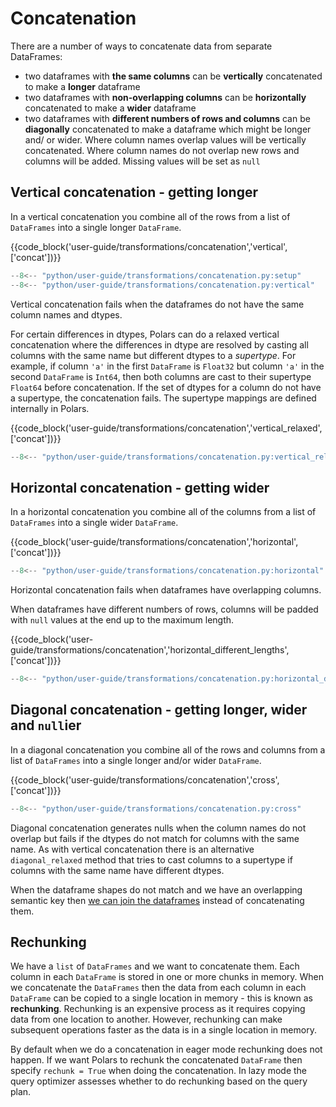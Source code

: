 # Concatenation

There are a number of ways to concatenate data from separate DataFrames:

- two dataframes with **the same columns** can be **vertically** concatenated to make a **longer** dataframe
- two dataframes with **non-overlapping columns** can be **horizontally** concatenated to make a **wider** dataframe
- two dataframes with **different numbers of rows and columns** can be **diagonally** concatenated to make a dataframe which might be longer and/ or wider. Where column names overlap values will be vertically concatenated. Where column names do not overlap new rows and columns will be added. Missing values will be set as `null`

## Vertical concatenation - getting longer

In a vertical concatenation you combine all of the rows from a list of `DataFrames` into a single longer `DataFrame`.

{{code_block('user-guide/transformations/concatenation','vertical',['concat'])}}

```python exec="on" result="text" session="user-guide/transformations/concatenation"
--8<-- "python/user-guide/transformations/concatenation.py:setup"
--8<-- "python/user-guide/transformations/concatenation.py:vertical"
```

Vertical concatenation fails when the dataframes do not have the same column names and dtypes.

For certain differences in dtypes, Polars can do a relaxed vertical concatenation where the differences in dtype are resolved by casting all columns with the same name but different dtypes to a *supertype*. For example, if column `'a'` in the first `DataFrame` is `Float32` but column `'a'` in the second `DataFrame` is `Int64`, then both columns are cast to their supertype `Float64` before concatenation. If the set of dtypes for a column do not have a supertype, the concatenation fails. The supertype mappings are defined internally in Polars.


{{code_block('user-guide/transformations/concatenation','vertical_relaxed',['concat'])}}

```python exec="on" result="text" session="user-guide/transformations/concatenation"
--8<-- "python/user-guide/transformations/concatenation.py:vertical_relaxed"
```
## Horizontal concatenation - getting wider

In a horizontal concatenation you combine all of the columns from a list of `DataFrames` into a single wider `DataFrame`.

{{code_block('user-guide/transformations/concatenation','horizontal',['concat'])}}

```python exec="on" result="text" session="user-guide/transformations/concatenation"
--8<-- "python/user-guide/transformations/concatenation.py:horizontal"
```

Horizontal concatenation fails when dataframes have overlapping columns.

When dataframes have different numbers of rows,
columns will be padded with `null` values at the end up to the maximum length.

{{code_block('user-guide/transformations/concatenation','horizontal_different_lengths',['concat'])}}

```python exec="on" result="text" session="user-guide/transformations/concatenation"
--8<-- "python/user-guide/transformations/concatenation.py:horizontal_different_lengths"
```

## Diagonal concatenation - getting longer, wider and `null`ier

In a diagonal concatenation you combine all of the rows and columns from a list of `DataFrames` into a single longer and/or wider `DataFrame`.

{{code_block('user-guide/transformations/concatenation','cross',['concat'])}}

```python exec="on" result="text" session="user-guide/transformations/concatenation"
--8<-- "python/user-guide/transformations/concatenation.py:cross"
```

Diagonal concatenation generates nulls when the column names do not overlap but fails if the dtypes do not match for columns with the same name. As with vertical concatenation there is an alternative `diagonal_relaxed` method that tries to cast columns to a supertype if columns with the same name have different dtypes.

When the dataframe shapes do not match and we have an overlapping semantic key then [we can join the dataframes](joins.md) instead of concatenating them.

## Rechunking

We have a `list` of `DataFrames` and we want to concatenate them. Each column in each `DataFrame` is stored in one or more chunks in memory. When we concatenate the `DataFrames` then the data from each column in each `DataFrame` can be copied to a single location in memory - this is known as **rechunking**. Rechunking is an expensive process as it requires copying data from one location to another. However, rechunking can make subsequent operations faster as the data is in a single location in memory.

By default when we do a concatenation in eager mode rechunking does not happen. If we want Polars to rechunk the concatenated `DataFrame` then specify `rechunk = True` when doing the concatenation. In lazy mode the query optimizer assesses whether to do rechunking based on the query plan.

